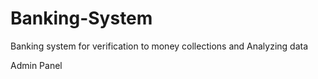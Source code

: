# Banking-System
Banking system for verification to money collections and Analyzing data

Admin Panel
